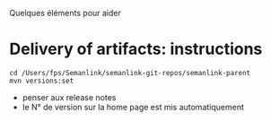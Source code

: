 Quelques éléments pour aider

# Delivery of artifacts: instructions

```
cd /Users/fps/Semanlink/semanlink-git-repos/semanlink-parent
mvn versions:set
```

 - penser aux release notes
 - le N° de version sur la home page est mis automatiquement



